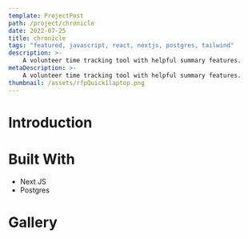 ```yaml
---
template: ProjectPost
path: /project/chronicle
date: 2022-07-25
title: chronicle
tags: "featured, javascript, react, nextjs, postgres, tailwind"
description: >-
    A volunteer time tracking tool with helpful summary features.
metaDescription: >-
    A volunteer time tracking tool with helpful summary features.
thumbnail: /assets/rfpQuick1laptop.png
---
```


# Introduction

# Built With

-   Next JS
-   Postgres

# Gallery
